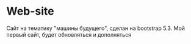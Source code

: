 # Web-site
Сайт на тематику "машины будущего", сделан на bootstrap 5.3. Мой первый сайт, будет обновляться и дополняться 
